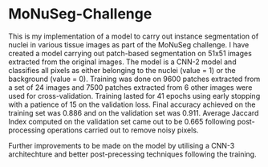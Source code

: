 # MoNuSeg-Challenge
This is my implementation of a model to carry out instance segmentation of nuclei in various tissue images as part of the MoNuSeg challenge. I have created a model carrying out patch-based segmentation on 51x51 images extracted from the original images. The model is a CNN-2 model and classifies all pixels as either belonging to the nuclei (value = 1) or the background (value = 0). Training was done on 9600 patches extracted from a set of 24 images and 7500 patches extracted from 6 other images were used for cross-validation. Training lasted for 41 epochs using early stopping with a patience of 15 on the validation loss. Final accuracy achieved on the training set was 0.886 and on the validation set was 0.911. Average Jaccard Index computed on the validation set came out to be 0.665 following post-processing operations carried out to remove noisy pixels.

Further improvements to be made on the model by utilising a CNN-3 architechture and better post-precessing techniques following the training.
